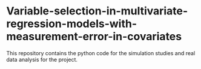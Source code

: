 # Variable-selection-in-multivariate-regression-models-with-measurement-error-in-covariates
This repository contains the python code for the simulation studies and real data analysis for the project.
